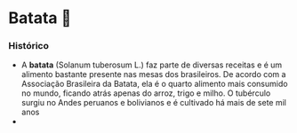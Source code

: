 # Batata :potato:

### Histórico

- A **batata** (Solanum tuberosum L.) faz parte de diversas receitas e é um alimento bastante presente nas mesas dos brasileiros. De acordo com a Associação Brasileira da Batata, ela é o quarto alimento mais consumido no mundo, ficando atrás apenas do arroz, trigo e milho. O tubérculo surgiu no Andes peruanos e bolivianos e é cultivado há mais de sete mil anos
- 





